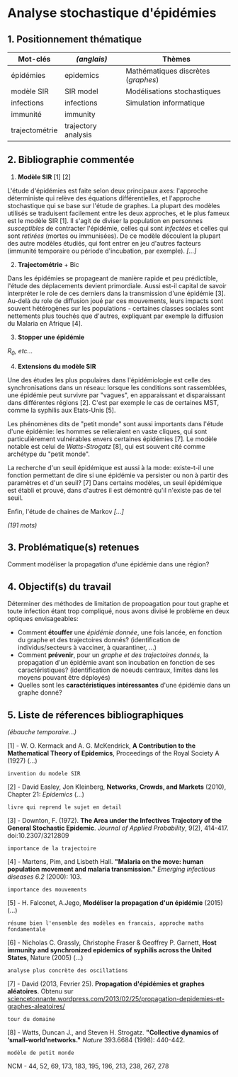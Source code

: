 # Analyse stochastique d'épidémies

## 1. Positionnement thématique
| Mot-clés       | *(anglais)*         | Thèmes                              |
| -------------- | ------------------- | ----------------------------------- |
| épidémies      | epidemics           | Mathématiques discrètes (*graphes*) |
| modèle SIR     | SIR model           | Modélisations stochastiques         |
| infections     | infections          | Simulation informatique             |
| immunité       | immunity            |                                     |
| trajectométrie | trajectory analysis |                                     |

## 2. Bibliographie commentée

1. **Modèle SIR** [1] [2]

L'étude d'épidémies est faite selon deux principaux axes: l'approche déterministe qui relève des équations différentielles, et l'approche stochastique qui se base sur l'étude de graphes. La plupart des modèles utilisés se traduisent facilement entre les deux approches, et le plus fameux est le modèle SIR [1]. Il s'agit de diviser la population en personnes *susceptibles* de contracter l'épidémie, celles qui sont *infectées* et celles qui sont *retirées* (mortes ou immunisées). De ce modèle découlent la plupart des autre modèles étudiés, qui font entrer en jeu d'autres facteurs (immunité temporaire ou période d'incubation, par exemple). *[...]*

2. **Trajectométrie** + Bic

Dans les épidémies se propageant de manière rapide et peu prédictible, l'étude des déplacements devient primordiale. Aussi est-il capital de savoir interpréter le role de ces derniers dans la transmission d'une épidémie [3]. Au-delà du role de diffusion joué par ces mouvements, leurs impacts sont souvent hétérogènes sur les populations - certaines classes sociales sont nettements plus touchés que d'autres, expliquant par exemple la diffusion du Malaria en Afrique [4].

3. **Stopper une épidémie**

*$R_0$, etc...*

4. **Extensions du modèle SIR**

Une des études les plus populaires dans l'épidémiologie est celle des synchronisations dans un réseau: lorsque les conditions sont rassemblées, une épidémie peut survivre par "vagues", en apparaissant et disparaissant dans différentes régions [2]. C'est par exemple le cas de certaines MST, comme la syphilis aux Etats-Unis [5].

Les phénomènes dits de "petit monde" sont aussi importants dans l'étude d'une épidémie: les hommes se relieraient en vaste cliques, qui sont particulièrement vulnérables envers certaines épidémies [7]. Le modèle notable est celui de *Watts-Strogatz* [8], qui est souvent cité comme archétype du "petit monde".

La recherche d'un seuil épidémique est aussi à la mode: existe-t-il une fonction permettant de dire si une épidémie va persister ou non à partir des paramètres et d'un seuil? [7] Dans certains modèles, un seuil épidémique est établi et prouvé, dans d'autres il est démontré qu'il n'existe pas de tel seuil.

Enfin, l'étude de chaines de Markov *[...]*

*(191 mots)*

## 3. Problématique(s) retenues

Comment modéliser la propagation d'une épidémie dans une région?

## 4. Objectif(s) du travail

Déterminer des méthodes de limitation de propoagation pour tout graphe et toute infection étant trop compliqué, nous avons divisé le problème en deux optiques envisageables:

- Comment **étouffer** une *épidémie donnée*, une fois lancée, en fonction du graphe et des trajectoires donnés? (identification de individus/secteurs à vacciner, à quarantiner, ...)
- Comment **prévenir**, pour un *graphe et des trajectoires donnés*, la propagation d'un épidémie avant son incubation en fonction de ses caractéristiques? (identification de noeuds centraux, limites dans les moyens pouvant être déployés)
- Quelles sont les **caractéristiques intéressantes** d'une épidémie dans un graphe donné?

## 5. Liste de réferences bibliographiques
*(ébauche temporaire...)*

[1] -  W. O. Kermack and A. G. McKendrick, **A Contribution to the Mathematical Theory of Epidemics**, Proceedings of the Royal Society A (1927) (...)

    invention du modele SIR

[2] -  David Easley, Jon Kleinberg, **Networks, Crowds, and Markets** (2010), Chapter 21: *Epidemics* (...)

    livre qui reprend le sujet en detail

[3] - Downton, F. (1972). **The Area under the Infectives Trajectory of the General Stochastic Epidemic**. *Journal of Applied Probability*, 9(2), 414-417. doi:10.2307/3212809

    importance de la trajectoire

[4] - Martens, Pim, and Lisbeth Hall. **"Malaria on the move: human population movement and malaria transmission."** *Emerging infectious diseases 6.2* (2000): 103.

    importance des mouvements

[5] - H. Falconet, A.Jego, **Modéliser la propagation d'un épidémie** (2015) (...)

    résume bien l'ensemble des modèles en francais, approche maths fondamentale

[6] - Nicholas C. Grassly, Christophe Fraser & Geoffrey P. Garnett, **Host immunity and synchronized epidemics of syphilis across the United States**, Nature (2005) (...)

    analyse plus concrète des oscillations

[7] - David (2013, Fevrier 25). **Propagation d'épidémies et graphes aléatoires**. Obtenu sur [sciencetonnante.wordpress.com/2013/02/25/propagation-depidemies-et-graphes-aleatoires/](https://sciencetonnante.wordpress.com/2013/02/25/propagation-depidemies-et-graphes-aleatoires/)

    tour du domaine

[8] - Watts, Duncan J., and Steven H. Strogatz. **"Collective dynamics of ‘small-world’networks."** *Nature* 393.6684 (1998): 440-442.

    modèle de petit monde

NCM - 44, 52, 69, 173, 183, 195, 196, 213, 238, 267, 278

